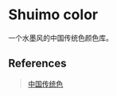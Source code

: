# Shuimo color

一个水墨风的中国传统色颜色库。

## References

> [中国传统色](https://book.douban.com/subject/35166650/)
